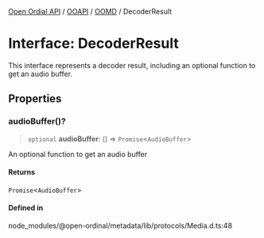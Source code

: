 [Open Ordial API](../../../../README.md) / [OOAPI](../../../README.md) / [OOMD](../README.md) / DecoderResult

# Interface: DecoderResult

This interface represents a decoder result, including an optional
function to get an audio buffer.

## Properties

### audioBuffer()?

> `optional` **audioBuffer**: () => `Promise`\<`AudioBuffer`\>

An optional function to get an audio buffer

#### Returns

`Promise`\<`AudioBuffer`\>

#### Defined in

node\_modules/@open-ordinal/metadata/lib/protocols/Media.d.ts:48
